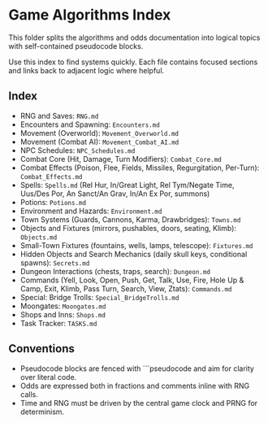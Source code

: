 # Game Algorithms Index

This folder splits the algorithms and odds documentation into logical topics with self-contained pseudocode blocks.

Use this index to find systems quickly. Each file contains focused sections and links back to adjacent logic where helpful.

## Index

- RNG and Saves: `RNG.md`
- Encounters and Spawning: `Encounters.md`
- Movement (Overworld): `Movement_Overworld.md`
- Movement (Combat AI): `Movement_Combat_AI.md`
- NPC Schedules: `NPC_Schedules.md`
- Combat Core (Hit, Damage, Turn Modifiers): `Combat_Core.md`
- Combat Effects (Poison, Flee, Fields, Missiles, Regurgitation, Per-Turn): `Combat_Effects.md`
- Spells: `Spells.md` (Rel Hur, In/Great Light, Rel Tym/Negate Time, Uus/Des Por, An Sanct/An Grav, In/An Ex Por, summons)
- Potions: `Potions.md`
- Environment and Hazards: `Environment.md`
- Town Systems (Guards, Cannons, Karma, Drawbridges): `Towns.md`
- Objects and Fixtures (mirrors, pushables, doors, seating, Klimb): `Objects.md`
- Small-Town Fixtures (fountains, wells, lamps, telescope): `Fixtures.md`
- Hidden Objects and Search Mechanics (daily skull keys, conditional spawns): `Secrets.md`
- Dungeon Interactions (chests, traps, search): `Dungeon.md`
- Commands (Yell, Look, Open, Push, Get, Talk, Use, Fire, Hole Up & Camp, Exit, Klimb, Pass Turn, Search, View, Ztats): `Commands.md`
- Special: Bridge Trolls: `Special_BridgeTrolls.md`
- Moongates: `Moongates.md`
- Shops and Inns: `Shops.md`
- Task Tracker: `TASKS.md`

## Conventions

- Pseudocode blocks are fenced with ```pseudocode and aim for clarity over literal code.
- Odds are expressed both in fractions and comments inline with RNG calls.
- Time and RNG must be driven by the central game clock and PRNG for determinism.
